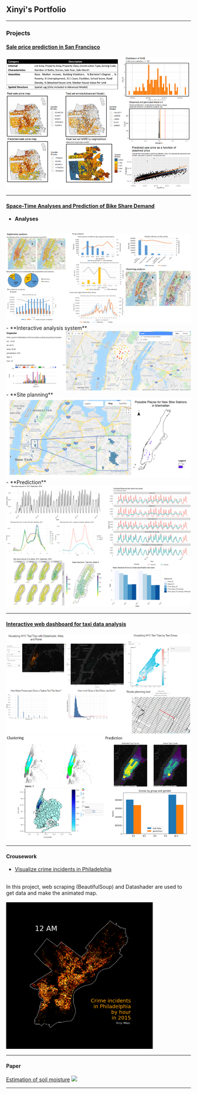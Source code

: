 ## Xinyi's Portfolio

---

### Projects

#### [Sale price prediction in San Francisco](/html/salesPredictionSF.html)
<img src="images/saleSF.png?raw=true"/>

---
#### [Space-Time Analyses and Prediction of Bike Share Demand](/bikesharedAnalysis)
- **Analyses**
<br>
<img src="images/bikeAnalysis_overall.png?raw=true">
<br>
- **Interactive analysis system**
<br>
<img src="images/gee2.png?raw=true">
<br>
- **Site planning**
<br>
<img src="images/siteplanning.png?raw=true">
<br>
- **Prediction**
<br>
<img src="images/bikePredict.png?raw=true">

---
#### [Interactive web dashboard for taxi data analysis](/webdashboard)
<img src="images/panel.png?raw=true">
<img src="images/candp.png?raw=true">

---

#### Crousework

- [Visualize crime incidents in Philadelphia](https://nbviewer.jupyter.org/github/XinyiMsumyee/HomeworkProjectForMUSA620/blob/master/assignment-5_Xinyi_Miao.ipynb)
<br>
In this project, web scraping (BeautifulSoup) and Datashader are used to get data and make the animated map.
<br><br>
<img src="images/crimes_hour.gif?raw=true" style="width:400px;height:400px;">

---

#### Paper
[Estimation of soil moisture](/pdf/soilMoisture.pdf)
<img src="images/soilMoisture_poster.jpg?raw=true"/>


---